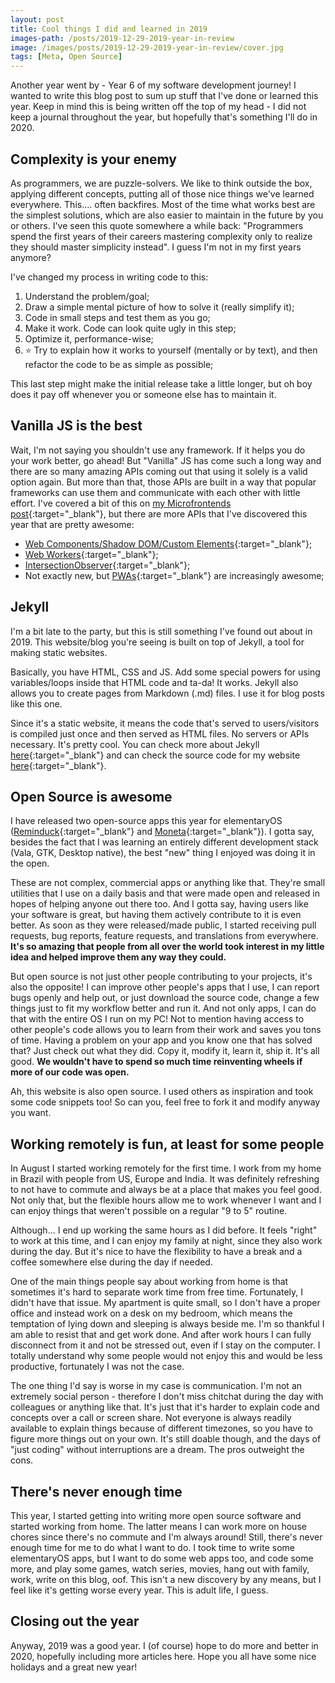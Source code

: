 ```yaml
---
layout: post
title: Cool things I did and learned in 2019
images-path: /posts/2019-12-29-2019-year-in-review
image: /images/posts/2019-12-29-2019-year-in-review/cover.jpg
tags: [Meta, Open Source]
---
```


Another year went by - Year 6 of my software development journey! I wanted to write this blog post to sum up stuff that I've done or learned this year. Keep in mind this is being written off the top of my head - I did not keep a journal throughout the year, but hopefully that's something I'll do in 2020.

## Complexity is your enemy

As programmers, we are puzzle-solvers. We like to think outside the box, applying different concepts, putting all of those nice things we've learned everywhere. This.... often backfires. Most of the time what works best are the simplest solutions, which are also easier to maintain in the future by you or others. I've seen this quote somewhere a while back: "Programmers spend the first years of their careers mastering complexity only to realize they should master simplicity instead". I guess I'm not in my first years anymore?

I've changed my process in writing code to this:

1. Understand the problem/goal;
2. Draw a simple mental picture of how to solve it (really simplify it);
3. Code in small steps and test them as you go;
4. Make it work. Code can look quite ugly in this step;
5. Optimize it, performance-wise;
6. ⭐️ Try to explain how it works to yourself (mentally or by text), and then refactor the code to be as simple as possible;

This last step might make the initial release take a little longer, but oh boy does it pay off whenever you or someone else has to maintain it.

## Vanilla JS is the best

Wait, I'm not saying you shouldn't use any framework. If it helps you do your work better, go ahead! But "Vanilla" JS has come such a long way and there are so many amazing APIs coming out that using it solely is a valid option again. But more than that, those APIs are built in a way that popular frameworks can use them and communicate with each other with little effort. I've covered a bit of this on [my Microfrontends post](https://fantinel.dev/microfrontends/){:target="_blank"}, but there are more APIs that I've discovered this year that are pretty awesome:

* [Web Components/Shadow DOM/Custom Elements](https://fantinel.dev/microfrontends/){:target="_blank"};
* [Web Workers](https://fantinel.dev/web-workers/){:target="_blank"};
* [IntersectionObserver](https://developer.mozilla.org/en-US/docs/Web/API/Intersection_Observer_API){:target="_blank"};
* Not exactly new, but [PWAs](https://fantinel.dev/what-are-pwas-and-why-should-i-care-about-them/){:target="_blank"} are increasingly awesome;

## Jekyll

I'm a bit late to the party, but this is still something I've found out about in 2019. This website/blog you're seeing is built on top of Jekyll, a tool for making static websites.

Basically, you have HTML, CSS and JS. Add some special powers for using variables/loops inside that HTML code and ta-da! It works. Jekyll also allows you to create pages from Markdown (.md) files. I use it for blog posts like this one.

Since it's a static website, it means the code that's served to users/visitors is compiled just once and then served as HTML files. No servers or APIs necessary. It's pretty cool. You can check more about Jekyll [here](https://jekyllrb.com/){:target="_blank"} and can check the source code for my website [here](https://github.com/matfantinel/matfantinel.github.io){:target="_blank"}.

## Open Source is awesome

I have released two open-source apps this year for elementaryOS ([Reminduck](https://github.com/matfantinel/reminduck){:target="_blank"} and [Moneta](https://github.com/matfantinel/reminduck){:target="_blank"}). I gotta say, besides the fact that I was learning an entirely different development stack (Vala, GTK, Desktop native), the best "new" thing I enjoyed was doing it in the open.

These are not complex, commercial apps or anything like that. They're small utilities that I use on a daily basis and that were made open and released in hopes of helping anyone out there too. And I gotta say, having users like your software is great, but having them actively contribute to it is even better. As soon as they were released/made public, I started receiving pull requests, bug reports, feature requests, and translations from everywhere. **It's so amazing that people from all over the world took interest in my little idea and helped improve them any way they could.**

But open source is not just other people contributing to your projects, it's also the opposite! I can improve other people's apps that I use, I can report bugs openly and help out, or just download the source code, change a few things just to fit my workflow better and run it. And not only apps, I can do that with the entire OS I run on my PC! Not to mention having access to other people's code allows you to learn from their work and saves you tons of time. Having a problem on your app and you know one that has solved that? Just check out what they did. Copy it, modify it, learn it, ship it. It's all good. **We wouldn't have to spend so much time reinventing wheels if more of our code was open.**

Ah, this website is also open source. I used others as inspiration and took some code snippets too! So can you, feel free to fork it and modify anyway you want.

## Working remotely is fun, at least for some people

In August I started working remotely for the first time. I work from my home in Brazil with people from US, Europe and India. It was definitely refreshing to not have to commute and always be at a place that makes you feel good. Not only that, but the flexible hours allow me to work whenever I want and I can enjoy things that weren't possible on a regular "9 to 5" routine.

Although... I end up working the same hours as I did before. It feels "right" to work at this time, and I can enjoy my family at night, since they also work during the day. But it's nice to have the flexibility to have a break and a coffee somewhere else during the day if needed.

One of the main things people say about working from home is that sometimes it's hard to separate work time from free time. Fortunately, I didn't have that issue. My apartment is quite small, so I don't have a proper office and instead work on a desk on my bedroom, which means the temptation of lying down and sleeping is always beside me. I'm so thankful I am able to resist that and get work done. And after work hours I can fully disconnect from it and not be stressed out, even if I stay on the computer. I totally understand why some people would not enjoy this and would be less productive, fortunately I was not the case.

The one thing I'd say is worse in my case is communication. I'm not an extremely social person - therefore I don't miss chitchat during the day with colleagues or anything like that. It's just that it's harder to explain code and concepts over a call or screen share. Not everyone is always readily available to explain things because of different timezones, so you have to figure more things out on your own. It's still doable though, and the days of "just coding" without interruptions are a dream. The pros outweight the cons.

## There's never enough time

This year, I started getting into writing more open source software and started working from home. The latter means I can work more on house chores since there's no commute and I'm always around! Still, there's never enough time for me to do what I want to do. I took time to write some elementaryOS apps, but I want to do some web apps too, and code some more, and play some games, watch series, movies, hang out with family, work, write on this blog, oof. This isn't a new discovery by any means, but I feel like it's getting worse every year. This is adult life, I guess.

## Closing out the year

Anyway, 2019 was a good year. I (of course) hope to do more and better in 2020, hopefully including more articles here. Hope you all have some nice holidays and a great new year!